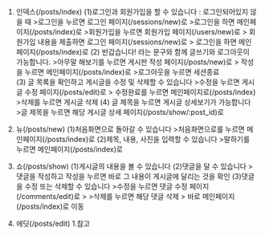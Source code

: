 1. 인덱스(/posts/index)
    (1)로그인과 회원가입을 할 수 있습니다 : 로그인되어있지 않을 때
        >로그인을 누르면 로그인 페이지(/sessions/new)로 >로그인을 하면 메인페이지(/posts/index)로
        >회원가입을 누르면 회원가입 페이지(/users/new)로 > 회원가입 내용을 제출하면 로그인 페이지(/sessions/new)로 > 로그인을 하면 메인페이지(/posts/index)로
    (2) 반갑습니다! 라는 문구와 함께 글쓰기와 로그아웃이 가능합니다.
        >아무말 해보기를 누르면 게시판 작성 페이지(/posts/new)로 > 작성을 누르면 메인페이지(/posts/index)로
        >로그아웃을 누르면 세션종료    
    (3) 글 목록을 확인하고 게시글을 수정 및 삭제할 수 있습니다
        >수정을 누르면 게시글 수정 페이지(/posts/edit)로 > 수정완료를 누르면 메인페이지로(/posts/index)
        >삭제를 누르면 게시글 삭제
    (4) 글 제목을 누르면 게시글 상세보기가 가능합니다
        >글 제목을 누르면 해당 게시글 상세 페이지(/posts/show/:post_id)로

2. 뉴(/posts/new)
    (1)처음화면으로 돌아갈 수 있습니다
        >처음화면으로를 누르면 메인페이지(/posts/index)로
    (2)제목, 내용, 사진을 입력할 수 있습니다
        >말하기를 누르면 메인페이지(/posts/index)로

3. 쇼(/posts/show)
    (1)게시글의 내용을 볼 수 있습니다
    (2)댓글을 달 수 있습니다
        >댓글을 작성하고 작성을 누르면 바로 그 내용이 게시글에 달리는 것을 확인
    (3)댓글을 수정 또는 삭제할 수 있습니다
        >수정을 누르면 댓글 수정 페이지(/comments/edit)로 > 
        >삭제를 누르면 해당 댓글 삭제 > 바로 메인페이지(/posts/index)로 이동

4. 에딧(/posts/edit)
    1.참고

